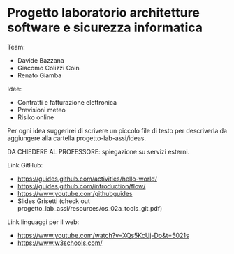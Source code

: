 # Progetto laboratorio architetture software e sicurezza informatica

Team:
- Davide Bazzana
- Giacomo Colizzi Coin
- Renato Giamba

Idee:
- Contratti e fatturazione elettronica
- Previsioni meteo
- Risiko online

Per ogni idea suggerirei di scrivere un piccolo file di testo per descriverla da aggiungere alla cartella progetto-lab-assi/ideas.

DA CHIEDERE AL PROFESSORE: spiegazione su servizi esterni.

Link GitHub:
- https://guides.github.com/activities/hello-world/
- https://guides.github.com/introduction/flow/
- https://www.youtube.com/githubguides
- Slides Grisetti (check out progetto_lab_assi/resources/os_02a_tools_git.pdf)
          
Link linguaggi per il web:
- https://www.youtube.com/watch?v=XQs5KcUj-Do&t=5021s
- https://www.w3schools.com/
